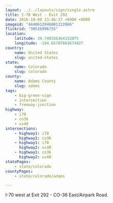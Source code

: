 ```yaml
---
layout: ../../layouts/sign/single.astro
title: I-70 West - Exit 292
date: 2016-10-08 13:46:17 +0000 +0000
imageid: "4440612046801222066"
flickrid: "30526996755"
location:
    latitude: 39.740326364152075
    longitude: -104.65707063674927
country:
    name: United States
    slug: united-states
state:
    name: Colorado
    slug: colorado
county:
    name: Adams County
    slug: adams
tags:
    - big-green-sign
    - intersection
    - freeway-junction
highway:
    - i70
    - co36
    - us40
intersections:
    - highway1: i70
      highway2: co36
    - highway1: i70
      highway2: us40
    - highway1: co36
      highway2: us40
statePages:
    - state/colorado
countyPages:
    - state/colorado/adams

---
```

I-70 west at Exit 292 - CO-36 East/Airpark Road.